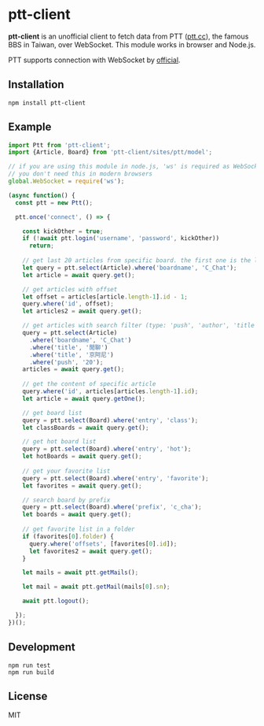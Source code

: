 # ptt-client
**ptt-client** is an unofficial client to fetch data from PTT ([ptt.cc]), the
famous BBS in Taiwan, over WebSocket. This module works in browser and Node.js.

PTT supports connection with WebSocket by [official].

[ptt.cc]: https://www.ptt.cc
[official]: https://www.ptt.cc/bbs/SYSOP/M.1496571808.A.608.html

## Installation
```
npm install ptt-client
```

## Example
```js
import Ptt from 'ptt-client';
import {Article, Board} from 'ptt-client/sites/ptt/model';

// if you are using this module in node.js, 'ws' is required as WebSocket polyfill.
// you don't need this in modern browsers
global.WebSocket = require('ws');

(async function() {
  const ptt = new Ptt();

  ptt.once('connect', () => {

    const kickOther = true;
    if (!await ptt.login('username', 'password', kickOther))
      return;
  
    // get last 20 articles from specific board. the first one is the latest
    let query = ptt.select(Article).where('boardname', 'C_Chat');
    let article = await query.get();

    // get articles with offset 
    let offset = articles[article.length-1].id - 1;
    query.where('id', offset);
    let articles2 = await query.get();

    // get articles with search filter (type: 'push', 'author', 'title')
    query = ptt.select(Article)
      .where('boardname', 'C_Chat')
      .where('title', '閒聊')
      .where('title', '京阿尼')
      .where('push', '20');
    articles = await query.get();
  
    // get the content of specific article
    query.where('id', articles[articles.length-1].id);
    let article = await query.getOne();

    // get board list
    query = ptt.select(Board).where('entry', 'class');
    let classBoards = await query.get();

    // get hot board list
    query = ptt.select(Board).where('entry', 'hot');
    let hotBoards = await query.get();
  
    // get your favorite list
    query = ptt.select(Board).where('entry', 'favorite');
    let favorites = await query.get();

    // search board by prefix
    query = ptt.select(Board).where('prefix', 'c_cha');
    let boards = await query.get();
  
    // get favorite list in a folder
    if (favorites[0].folder) {
      query.where('offsets', [favorites[0].id]);
      let favorites2 = await query.get();
    }

    let mails = await ptt.getMails();

    let mail = await ptt.getMail(mails[0].sn);

    await ptt.logout();

  });
})();
```

## Development
```
npm run test
npm run build
```

## License
MIT
